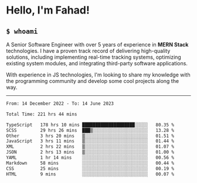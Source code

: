 <h1>Hello, I'm Fahad!</h1>

<h2><code>$ whoami</code></h2>

A Senior Software Engineer with over 5 years of experience in **MERN Stack** technologies. I have a proven track record of delivering high-quality solutions, including implementing real-time tracking systems, optimizing existing system modules, and integrating third-party software applications.

With experience in JS technologies, I'm looking to share my knowledge with the programming community and develop some cool projects along the way.

---

<!--START_SECTION:waka-->

```txt
From: 14 December 2022 - To: 14 June 2023

Total Time: 221 hrs 44 mins

TypeScript   178 hrs 10 mins ████████████████████░░░░░   80.35 %
SCSS         29 hrs 26 mins  ███▒░░░░░░░░░░░░░░░░░░░░░   13.28 %
Other        3 hrs 20 mins   ▒░░░░░░░░░░░░░░░░░░░░░░░░   01.51 %
JavaScript   3 hrs 11 mins   ▒░░░░░░░░░░░░░░░░░░░░░░░░   01.44 %
XML          2 hrs 22 mins   ▒░░░░░░░░░░░░░░░░░░░░░░░░   01.07 %
JSON         2 hrs 13 mins   ▒░░░░░░░░░░░░░░░░░░░░░░░░   01.00 %
YAML         1 hr 14 mins    ░░░░░░░░░░░░░░░░░░░░░░░░░   00.56 %
Markdown     58 mins         ░░░░░░░░░░░░░░░░░░░░░░░░░   00.44 %
CSS          25 mins         ░░░░░░░░░░░░░░░░░░░░░░░░░   00.19 %
HTML         9 mins          ░░░░░░░░░░░░░░░░░░░░░░░░░   00.07 %
```

<!--END_SECTION:waka-->

<!--
**heyFahad/heyFahad** is a ✨ _special_ ✨ repository because its `README.md` (this file) appears on your GitHub profile.

Here are some ideas to get you started:

- 🔭 I’m currently working on ...
- 🌱 I’m currently learning ...
- 👯 I’m looking to collaborate on ...
- 🤔 I’m looking for help with ...
- 💬 Ask me about ...
- 📫 How to reach me: ...
- 😄 Pronouns: ...
- ⚡ Fun fact: ...
-->
